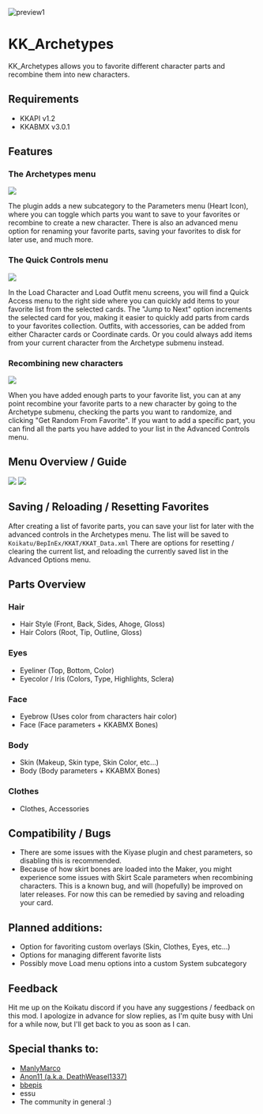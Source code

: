 ![preview1](https://raw.githubusercontent.com/cptgrey/KK_Archetypes/master/Assets/KKAT_Preview.gif)

# KK_Archetypes

KK_Archetypes allows you to favorite different character parts and recombine them into new characters. 

## Requirements
- KKAPI v1.2
- KKABMX v3.0.1


## Features

### The Archetypes menu
<img src= "https://raw.githubusercontent.com/cptgrey/KK_Archetypes/master/Assets/KKAT1.gif">

The plugin adds a new subcategory to the Parameters menu (Heart Icon), where you can toggle which parts you want to save to your favorites or recombine to create a new character. There is also an advanced menu option for renaming your favorite parts, saving your favorites to disk for later use, and much more.


### The Quick Controls menu
<img src= "https://raw.githubusercontent.com/cptgrey/KK_Archetypes/master/Assets/KKAT2.gif">

In the Load Character and Load Outfit menu screens, you will find a Quick Access menu to the right side where you can quickly add items to your favorite list from the selected cards. The "Jump to Next" option increments the selected card for you, making it easier to quickly add parts from cards to your favorites collection. Outfits, with accessories, can be added from either Character cards or Coordinate cards. Or you could always add items from your current character from the Archetype submenu instead.


### Recombining new characters
<img src= "https://raw.githubusercontent.com/cptgrey/KK_Archetypes/master/Assets/KKAT3.gif">

When you have added enough parts to your favorite list, you can at any point recombine your favorite parts to a new character by going to the Archetype submenu, checking the parts you want to randomize, and clicking "Get Random From Favorite". If you want to add a specific part, you can find all the parts you have added to your list in the Advanced Controls menu.

## Menu Overview / Guide
<img src= "https://raw.githubusercontent.com/cptgrey/KK_Archetypes/master/Assets/Menu_Overview.png">

<img src= "https://raw.githubusercontent.com/cptgrey/KK_Archetypes/master/Assets/Quick_Overview.png">

## Saving / Reloading / Resetting Favorites
After creating a list of favorite parts, you can save your list for later with the advanced controls in the Archetypes menu. The list will be saved to `Koikatu/BepInEx/KKAT/KKAT_Data.xml` There are options for resetting / clearing the current list, and reloading the currently saved list in the Advanced Options menu.

## Parts Overview
### Hair
- Hair Style (Front, Back, Sides, Ahoge, Gloss)
- Hair Colors (Root, Tip, Outline, Gloss)
### Eyes
- Eyeliner (Top, Bottom, Color)
- Eyecolor / Iris (Colors, Type, Highlights, Sclera)
### Face
- Eyebrow (Uses color from characters hair color)
- Face (Face parameters + KKABMX Bones)
### Body
- Skin (Makeup, Skin type, Skin Color, etc...)
- Body (Body parameters + KKABMX Bones)
### Clothes
- Clothes, Accessories

## Compatibility / Bugs
- There are some issues with the Kiyase plugin and chest parameters, so disabling this is recommended.
- Because of how skirt bones are loaded into the Maker, you might experience some issues with Skirt Scale parameters when recombining characters. This is a known bug, and will (hopefully) be improved on later releases. For now this can be remedied by saving and reloading your card.

## Planned additions:
- Option for favoriting custom overlays (Skin, Clothes, Eyes, etc...)
- Options for managing different favorite lists
- Possibly move Load menu options into a custom System subcategory

## Feedback
Hit me up on the Koikatu discord if you have any suggestions / feedback on this mod. I apologize in advance for slow replies, as I'm quite busy with Uni for a while now, but I'll get back to you as soon as I can.

## Special thanks to:
- [ManlyMarco](https://github.com/ManlyMarco)
- [Anon11 (a.k.a. DeathWeasel1337)](https://github.com/DeathWeasel1337)
- [bbepis](https://github.com/bbepis)
- essu
- The community in general :)